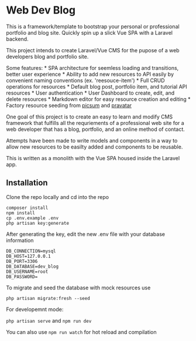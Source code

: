 # Web Dev Blog

This is a framework/template to bootstrap your personal or professional portfolio and blog site.  Quickly spin up a slick Vue SPA with a Laravel backend.

This project intends to create Laravel/Vue CMS for the pupose of a web developers blog and portfolio site.

Some features:
    * SPA architecture for seemless loading and transitions, better user experience
    * Ability to add new resources to API easily by convenient naming conventions (ex. 'reesouce-item')
    * Full CRUD operations for resources
    * Default blog post, portfolio item, and tutorial API resources
    * User authentication
    * User Dashboard to create, edit, and delete resources
    * Markdown editor for easy resource creation and editing
    * Factory resource seeding from [picsum](picsum.com) and [pravatar](pravatar.com)

One goal of this project is to create an easy to learn and modify CMS framework that fulfills all the requriements of a professional web site for a web developer that has a blog, portfolio, and an online method of contact.

Attempts have been made to write models and components in a way to allow new resources to be easilty added and components to be reusable.

This is written as a monolith with the Vue SPA housed inside the Laravel app.

## Installation

Clone the repo locally and cd into the repo

```
composer install
npm install
cp .env.example .env
php artisan key:generate
```

After generating the key, edit the new .env file with your database information

```
DB_CONNECTION=mysql
DB_HOST=127.0.0.1
DB_PORT=3306
DB_DATABASE=dev_blog
DB_USERNAME=root
DB_PASSWORD=
```

To migrate and seed the database with mock resources use

`php artisan migrate:fresh --seed`

For developemnt mode:

`php artisan serve` and `npm run dev`

You can also use `npm run watch` for hot reload and compilation
